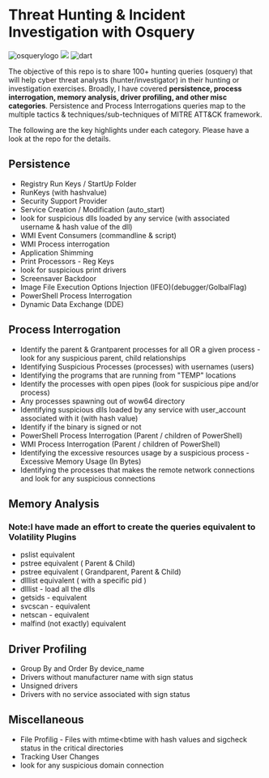 # Threat Hunting & Incident Investigation with Osquery

![osquerylogo](https://github.com/Kirtar22/ThreatHunting_with_Osquery/blob/main/osquery.png) ![](https://github.com/Kirtar22/ThreatHunting_with_Osquery/blob/main/wp.png)     ![dart](https://github.com/Kirtar22/ThreatHunting_with_Osquery/blob/main/OIP.bmp)

The objective of this repo is to share 100+ hunting queries (osquery) that will help cyber threat analysts (hunter/investigator) in their hunting or investigation exercises. 
Broadly, I have covered **persistence, process interrogation, memory analysis, driver profiling, and other misc categories**. Persistence and Process Interrogations queries map to the multiple tactics & techniques/sub-techniques of MITRE ATT&CK framework. 

The following are the key highlights under each category. Please have a look at the repo for the details. 

## Persistence

- Registry Run Keys / StartUp Folder
- RunKeys (with hashvalue)
- Security Support Provider
- Service Creation / Modification (auto_start)
- look for suspicious dlls loaded by any service (with associated username & hash value of the dll) 
- WMI Event Consumers (commandline & script) 
- WMI Process interrogation
- Application Shimming
- Print Processors - Reg Keys
- look for suspicious print drivers
- Screensaver Backdoor
- Image File Execution Options Injection (IFEO)(debugger/GolbalFlag)
- PowerShell Process Interrogation
- Dynamic Data Exchange (DDE) 

## Process Interrogation

- Identify the parent & Grantparent processes for all OR a given process - look for any suspicious parent, child relationships 
- Identifying Suspicious Processes (processes) with usernames (users)
- Identifying the programs that are running from "TEMP" locations
- Identify the processes with open pipes (look for suspicious pipe and/or process) 
- Any processes spawning out of wow64 directory
- Identifying suspicious dlls loaded by any service with user_account associated with it (with hash value) 
- Identify if the binary is signed or not 
- PowerShell Process Interrogation (Parent / children of PowerShell) 
- WMI Process Interrogation (Parent / children of PowerShell)
- Identifying the excessive resources usage by a suspicious process - Excessive Memory Usage (In Bytes)
- Identifying the processes that makes the remote network connections and look for any suspicious connections

## Memory Analysis 

### Note:I have made an effort to create the queries equivalent to Volatility Plugins 

- pslist equivalent 
- pstree equivalent ( Parent & Child) 
- pstree equivalent ( Grandparent, Parent & Child) 
- dlllist equivalent ( with a specific pid ) 
- dlllist - load all the dlls
- getsids - equivalent 
- svcscan - equivalent 
- netscan - equivalent 
- malfind (not exactly) equivalent 

## Driver Profiling 

- Group By and Order By device_name
- Drivers without manufacturer name with sign status
- Unsigned drivers
- Drivers with no service associated with sign status

## Miscellaneous

- File Profilig - Files with mtime<btime with hash values and sigcheck status in the critical directories
- Tracking User Changes
- look for any suspicious domain connection
